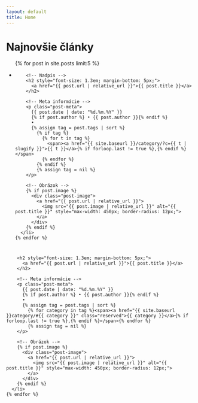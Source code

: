 ```yaml
---
layout: default
title: Home
---
```



<div class="home">
  <h1>Najnovšie články</h1>

  <ul class="post-list">
    {% for post in site.posts limit:5 %}
      <li style="margin-bottom: 40px;">
        
        <!-- Nadpis -->
        <h2 style="font-size: 1.3em; margin-bottom: 5px;">
          <a href="{{ post.url | relative_url }}">{{ post.title }}</a>
        </h2>

        <!-- Meta informácie -->
        <p class="post-meta">
          {{ post.date | date: "%d.%m.%Y" }}
          {% if post.author %} • {{ post.author }}{% endif %}
          •
          {% assign tag = post.tags | sort %}          
            {% if tag %}
              {% for t in tag %}
                <span><a href="{{ site.baseurl }}/category/?c={{ t | slugify }}">{{ t }}</a>{% if forloop.last != true %},{% endif %}</span>
              {% endfor %}
            {% endif %}
            {% assign tag = nil %}
        </p>

        <!-- Obrázok -->
        {% if post.image %}
          <div class="post-image">
            <a href="{{ post.url | relative_url }}">
              <img src="{{ post.image | relative_url }}" alt="{{ post.title }}" style="max-width: 450px; border-radius: 12px;">
            </a>
          </div>
        {% endif %}
      </li>
    {% endfor %}
  </ul>
</div>





<!--
<div class="home">
  <h1>Najnovšie články</h1>

  <ul class="post-list">
    {% for post in site.posts limit:5 %}
      <li style="margin-bottom: 40px;">
        
        <!-- Nadpis -->
        <h2 style="font-size: 1.3em; margin-bottom: 5px;">
          <a href="{{ post.url | relative_url }}">{{ post.title }}</a>
        </h2>

        <!-- Meta informácie -->
        <p class="post-meta">
          {{ post.date | date: "%d.%m.%Y" }}
          {% if post.author %} • {{ post.author }}{% endif %}
          •
          {% assign tag = post.tags | sort %}          
            {% for category in tag %}<span><a href="{{ site.baseurl }}category/#{{ category }}" class="reserved">{{ category }}</a>{% if forloop.last != true %},{% endif %}</span>{% endfor %}
            {% assign tag = nil %}
        </p>

        <!-- Obrázok -->
        {% if post.image %}
          <div class="post-image">
            <a href="{{ post.url | relative_url }}">
              <img src="{{ post.image | relative_url }}" alt="{{ post.title }}" style="max-width: 450px; border-radius: 12px;">
            </a>
          </div>
        {% endif %}
      </li>
    {% endfor %}
  </ul>
</div> 




